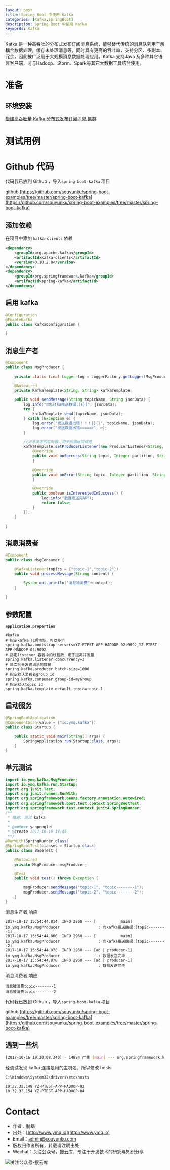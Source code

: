 ```yaml
---
layout: post
title: Spring Boot 中使用 Kafka
categories: [Kafka,SpringBoot]
description: Spring Boot 中使用 Kafka
keywords: Kafka 
---
```


Kafka 是一种高吞吐的分布式发布订阅消息系统，能够替代传统的消息队列用于解耦合数据处理，缓存未处理消息等，同时具有更高的吞吐率，支持分区、多副本、冗余，因此被广泛用于大规模消息数据处理应用。Kafka 支持Java 及多种其它语言客户端，可与Hadoop、Storm、Spark等其它大数据工具结合使用。

# 准备

## 环境安装 

[搭建高吞吐量 Kafka 分布式发布订阅消息 集群](https://segmentfault.com/a/1190000010896062)

# 测试用例

# Github 代码

代码我已放到 Github ，导入`spring-boot-kafka` 项目 

github [https://github.com/souyunku/spring-boot-examples/tree/master/spring-boot-kafka](https://github.com/souyunku/spring-boot-examples/tree/master/spring-boot-kafka)

## 添加依赖

在项目中添加 `kafka-clients` 依赖

```xml
<dependency>
	<groupId>org.apache.kafka</groupId>
	<artifactId>kafka-clients</artifactId>
	<version>0.10.2.0</version>
</dependency>
<dependency>
	<groupId>org.springframework.kafka</groupId>
	<artifactId>spring-kafka</artifactId>
</dependency>
```

## 启用 kafka

```java
@Configuration
@EnableKafka
public class KafkaConfiguration {

}
```

## 消息生产者

```java
@Component
public class MsgProducer {

    private static final Logger log = LoggerFactory.getLogger(MsgProducer.class);

    @Autowired
    private KafkaTemplate<String, String> kafkaTemplate;

    public void sendMessage(String topicName, String jsonData) {
        log.info("向kafka推送数据:[{}]", jsonData);
        try {
            kafkaTemplate.send(topicName, jsonData);
        } catch (Exception e) {
            log.error("发送数据出错！！！{}{}", topicName, jsonData);
            log.error("发送数据出错=====>", e);
        }

        //消息发送的监听器，用于回调返回信息
        kafkaTemplate.setProducerListener(new ProducerListener<String, String>() {
            @Override
            public void onSuccess(String topic, Integer partition, String key, String value, RecordMetadata recordMetadata) {
            }

            @Override
            public void onError(String topic, Integer partition, String key, String value, Exception exception) {
            }

            @Override
            public boolean isInterestedInSuccess() {
                log.info("数据发送完毕");
                return false;
            }
        });
    }

}
```


## 消息消费者

```java
@Component
public class MsgConsumer {

    @KafkaListener(topics = {"topic-1","topic-2"})
    public void processMessage(String content) {

        System.out.println("消息被消费"+content);
    }
    
}
```

## 参数配置

**`application.properties`**

```
#kafka
# 指定kafka 代理地址，可以多个
spring.kafka.bootstrap-servers=YZ-PTEST-APP-HADOOP-02:9092,YZ-PTEST-APP-HADOOP-04:9092
# 指定listener 容器中的线程数，用于提高并发量
spring.kafka.listener.concurrency=3
# 每次批量发送消息的数量
spring.kafka.producer.batch-size=1000
# 指定默认消费者group id
spring.kafka.consumer.group-id=myGroup
# 指定默认topic id
spring.kafka.template.default-topic=topic-1
```

## 启动服务

```java
@SpringBootApplication
@ComponentScan(value = {"io.ymq.kafka"})
public class Startup {

    public static void main(String[] args) {
        SpringApplication.run(Startup.class, args);
    }
}
```

## 单元测试

```java
import io.ymq.kafka.MsgProducer;
import io.ymq.kafka.run.Startup;
import org.junit.Test;
import org.junit.runner.RunWith;
import org.springframework.beans.factory.annotation.Autowired;
import org.springframework.boot.test.context.SpringBootTest;
import org.springframework.test.context.junit4.SpringRunner;
/**
 * 描述: 测试 kafka
 *
 * @author yanpenglei
 * @create 2017-10-16 18:45
 **/
@RunWith(SpringRunner.class)
@SpringBootTest(classes = Startup.class)
public class BaseTest {

    @Autowired
    private MsgProducer msgProducer;

    @Test
    public void test() throws Exception {

        msgProducer.sendMessage("topic-1", "topic--------1");
        msgProducer.sendMessage("topic-2", "topic--------2");
    }
}
```

消息生产者,响应

```
2017-10-17 15:54:44.814  INFO 2960 --- [           main] io.ymq.kafka.MsgProducer                 : 向kafka推送数据:[topic--------1]
2017-10-17 15:54:44.860  INFO 2960 --- [           main] io.ymq.kafka.MsgProducer                 : 向kafka推送数据:[topic--------2]
2017-10-17 15:54:44.878  INFO 2960 --- [ad | producer-1] io.ymq.kafka.MsgProducer                 : 数据发送完毕
2017-10-17 15:54:44.878  INFO 2960 --- [ad | producer-1] io.ymq.kafka.MsgProducer                 : 数据发送完毕
```

消息消费者,响应
```
消息被消费topic--------1
消息被消费topic--------2
```

代码我已放到 Github ，导入`spring-boot-kafka` 项目 

github [https://github.com/souyunku/spring-boot-examples/tree/master/spring-boot-kafka](https://github.com/souyunku/spring-boot-examples/tree/master/spring-boot-kafka)


## 遇到一些坑

```sh
[2017-10-16 19:20:08.340] - 14884 严重 [main] --- org.springframework.kafka.support.LoggingProducerListener: Exception thrown when sending a message with key='null' and payload='topic--------2' to topic topic-2:
```
经调试发现 kafka 连接是用的主机名，所以修改 hosts

```sh
C:\Windows\System32\drivers\etc\hosts

10.32.32.149 YZ-PTEST-APP-HADOOP-02
10.32.32.154 YZ-PTEST-APP-HADOOP-04
```

# Contact

 - 作者：鹏磊  
 - 出处：[http://www.ymq.io](http://www.ymq.io)  
 - Email：[admin@souyunku.com](admin@souyunku.com)  
 - 版权归作者所有，转载请注明出处
 - Wechat：关注公众号，搜云库，专注于开发技术的研究与知识分享
 
![关注公众号-搜云库](http://www.ymq.io/images/souyunku.png "搜云库")

 